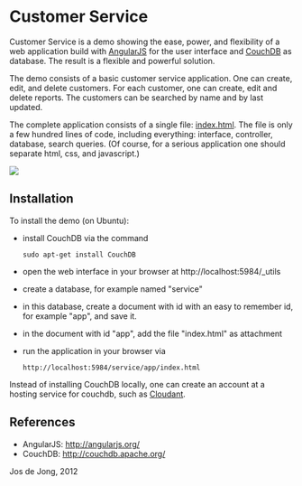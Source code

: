 # Customer Service

Customer Service is a demo showing the ease, power, and flexibility of
a web application build with
[AngularJS](http://angularjs.org/) for the user interface and
[CouchDB](http://couchdb.apache.org/) as database.
The result is a flexible and powerful solution.

The demo consists of a basic customer service application.
One can create, edit, and delete customers.
For each customer, one can create, edit and delete reports.
The customers can be searched by name and by last updated.

The complete application consists of a single file:
[index.html](https://github.com/wjosdejong/customerservice/blob/master/index.html).
The file is only a few hundred lines of code, including everything:
interface, controller, database, search queries.
(Of course, for a serious application one should separate html, css, and javascript.)

<img src="https://raw.github.com/wjosdejong/customerservice/master/screenshot.png">


## Installation

To install the demo (on Ubuntu):

- install CouchDB via the command

      sudo apt-get install CouchDB

- open the web interface in your browser at http://localhost:5984/_utils
- create a database, for example named "service"
- in this database, create a document with id with an easy to remember
  id, for example "app", and save it.
- in the document with id "app", add the file "index.html" as attachment
- run the application in your browser via

      http://localhost:5984/service/app/index.html


Instead of installing CouchDB locally, one can create an account at a hosting
service for couchdb, such as [Cloudant](https://cloudant.com/).


## References

- AngularJS: http://angularjs.org/
- CouchDB: http://couchdb.apache.org/


Jos de Jong, 2012
